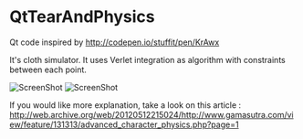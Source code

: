 QtTearAndPhysics
================

Qt code inspired by http://codepen.io/stuffit/pen/KrAwx

It's cloth simulator. It uses Verlet integration as algorithm with constraints between each point.

![ScreenShot](http://blog.fabien-tools.net/wp-content/uploads/2013/03/Capture-1-300x160.png)
![ScreenShot](http://blog.fabien-tools.net/wp-content/uploads/2013/03/Capture-2-300x156.png)

If you would like more explanation, take a look on this article :
http://web.archive.org/web/20120512215024/http://www.gamasutra.com/view/feature/131313/advanced_character_physics.php?page=1